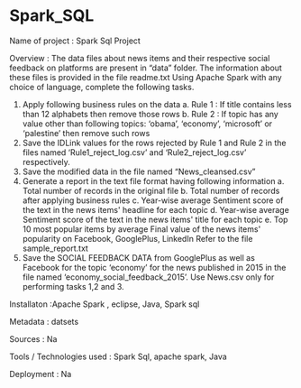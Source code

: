 # Spark_SQL

Name of project : Spark Sql Project

Overview : 
The data files about news items and their respective social feedback on platforms are present in “data” folder.
The information about these files is provided in the file readme.txt
Using Apache Spark with any choice of language, complete the following tasks.
1. Apply following business rules on the data
a. Rule 1 : If title contains less than 12 alphabets then remove those rows
b. Rule 2 : If topic has any value other than following topics: ‘obama’, ‘economy’, ‘microsoft’ or ‘palestine’ then remove such rows
2. Save the IDLink values for the rows rejected by Rule 1 and Rule 2 in the files named ‘Rule1_reject_log.csv’ and ‘Rule2_reject_log.csv’ respectively.
3. Save the modified data in the file named “News_cleansed.csv”
4. Generate a report in the text file format having following information
a. Total number of records in the original file
b. Total number of records after applying business rules
c. Year-wise average Sentiment score of the text in the news items' headline for each topic
d. Year-wise average Sentiment score of the text in the news items' title for each topic
e. Top 10 most popular items by average Final value of the news items' popularity on Facebook, GooglePlus, LinkedIn
Refer to the file sample_report.txt
5. Save the SOCIAL FEEDBACK DATA from GooglePlus as well as Facebook for the topic ‘economy’ for the news published in 2015 in the file named ‘economy_social_feedback_2015’.
Use News.csv only for performing tasks 1,2 and 3.

Installaton :Apache Spark , eclipse, Java, Spark sql

Metadata : datsets

Sources : Na

Tools / Technologies used : Spark Sql, apache spark, Java

Deployment : Na

